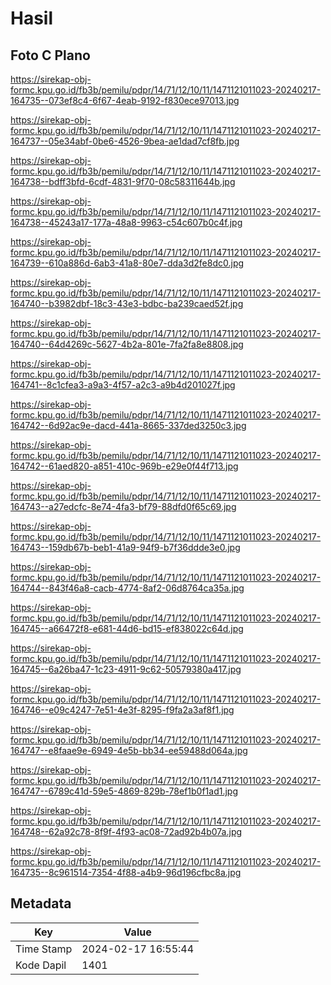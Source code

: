 # Hasil

## Foto C Plano

https://sirekap-obj-formc.kpu.go.id/fb3b/pemilu/pdpr/14/71/12/10/11/1471121011023-20240217-164735--073ef8c4-6f67-4eab-9192-f830ece97013.jpg

https://sirekap-obj-formc.kpu.go.id/fb3b/pemilu/pdpr/14/71/12/10/11/1471121011023-20240217-164737--05e34abf-0be6-4526-9bea-ae1dad7cf8fb.jpg

https://sirekap-obj-formc.kpu.go.id/fb3b/pemilu/pdpr/14/71/12/10/11/1471121011023-20240217-164738--bdff3bfd-6cdf-4831-9f70-08c58311644b.jpg

https://sirekap-obj-formc.kpu.go.id/fb3b/pemilu/pdpr/14/71/12/10/11/1471121011023-20240217-164738--45243a17-177a-48a8-9963-c54c607b0c4f.jpg

https://sirekap-obj-formc.kpu.go.id/fb3b/pemilu/pdpr/14/71/12/10/11/1471121011023-20240217-164739--610a886d-6ab3-41a8-80e7-dda3d2fe8dc0.jpg

https://sirekap-obj-formc.kpu.go.id/fb3b/pemilu/pdpr/14/71/12/10/11/1471121011023-20240217-164740--b3982dbf-18c3-43e3-bdbc-ba239caed52f.jpg

https://sirekap-obj-formc.kpu.go.id/fb3b/pemilu/pdpr/14/71/12/10/11/1471121011023-20240217-164740--64d4269c-5627-4b2a-801e-7fa2fa8e8808.jpg

https://sirekap-obj-formc.kpu.go.id/fb3b/pemilu/pdpr/14/71/12/10/11/1471121011023-20240217-164741--8c1cfea3-a9a3-4f57-a2c3-a9b4d201027f.jpg

https://sirekap-obj-formc.kpu.go.id/fb3b/pemilu/pdpr/14/71/12/10/11/1471121011023-20240217-164742--6d92ac9e-dacd-441a-8665-337ded3250c3.jpg

https://sirekap-obj-formc.kpu.go.id/fb3b/pemilu/pdpr/14/71/12/10/11/1471121011023-20240217-164742--61aed820-a851-410c-969b-e29e0f44f713.jpg

https://sirekap-obj-formc.kpu.go.id/fb3b/pemilu/pdpr/14/71/12/10/11/1471121011023-20240217-164743--a27edcfc-8e74-4fa3-bf79-88dfd0f65c69.jpg

https://sirekap-obj-formc.kpu.go.id/fb3b/pemilu/pdpr/14/71/12/10/11/1471121011023-20240217-164743--159db67b-beb1-41a9-94f9-b7f36ddde3e0.jpg

https://sirekap-obj-formc.kpu.go.id/fb3b/pemilu/pdpr/14/71/12/10/11/1471121011023-20240217-164744--843f46a8-cacb-4774-8af2-06d8764ca35a.jpg

https://sirekap-obj-formc.kpu.go.id/fb3b/pemilu/pdpr/14/71/12/10/11/1471121011023-20240217-164745--a66472f8-e681-44d6-bd15-ef838022c64d.jpg

https://sirekap-obj-formc.kpu.go.id/fb3b/pemilu/pdpr/14/71/12/10/11/1471121011023-20240217-164745--6a26ba47-1c23-4911-9c62-50579380a417.jpg

https://sirekap-obj-formc.kpu.go.id/fb3b/pemilu/pdpr/14/71/12/10/11/1471121011023-20240217-164746--e09c4247-7e51-4e3f-8295-f9fa2a3af8f1.jpg

https://sirekap-obj-formc.kpu.go.id/fb3b/pemilu/pdpr/14/71/12/10/11/1471121011023-20240217-164747--e8faae9e-6949-4e5b-bb34-ee59488d064a.jpg

https://sirekap-obj-formc.kpu.go.id/fb3b/pemilu/pdpr/14/71/12/10/11/1471121011023-20240217-164747--6789c41d-59e5-4869-829b-78ef1b0f1ad1.jpg

https://sirekap-obj-formc.kpu.go.id/fb3b/pemilu/pdpr/14/71/12/10/11/1471121011023-20240217-164748--62a92c78-8f9f-4f93-ac08-72ad92b4b07a.jpg

https://sirekap-obj-formc.kpu.go.id/fb3b/pemilu/pdpr/14/71/12/10/11/1471121011023-20240217-164735--8c961514-7354-4f88-a4b9-96d196cfbc8a.jpg


## Metadata

| Key        | Value               |
| ---------- | ------------------- |
| Time Stamp | 2024-02-17 16:55:44 |
| Kode Dapil | 1401                |



